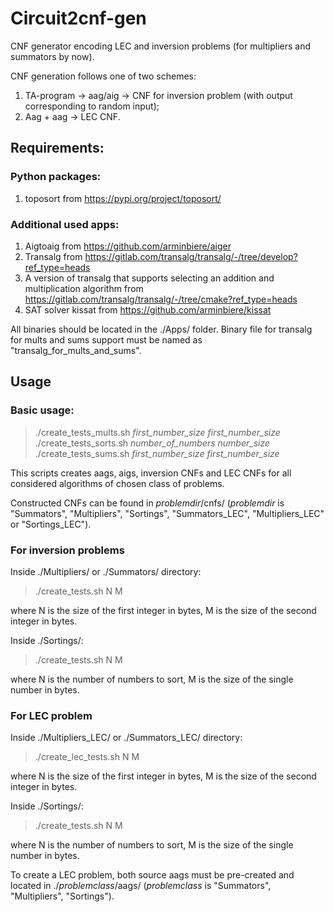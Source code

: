 # Circuit2cnf-gen
CNF generator encoding LEC and inversion problems (for multipliers and summators by now).

CNF generation follows one of two schemes:
1. TA-program -> aag/aig -> CNF for inversion problem (with output corresponding to random input);
2. Aag + aag -> LEC CNF.


## Requirements:
### Python packages:
1. toposort from https://pypi.org/project/toposort/

### Additional used apps:
1. Aigtoaig from https://github.com/arminbiere/aiger
2. Transalg from https://gitlab.com/transalg/transalg/-/tree/develop?ref_type=heads
3. A version of transalg that supports selecting an addition and multiplication algorithm from https://gitlab.com/transalg/transalg/-/tree/cmake?ref_type=heads
4. SAT solver kissat from https://github.com/arminbiere/kissat

All binaries should be located in the ./Apps/ folder.
Binary file for transalg for mults and sums support must be named as "transalg_for_mults_and_sums".

## Usage
### Basic usage:
> ./create_tests_mults.sh *first_number_size* *first_number_size*
> ./create_tests_sorts.sh *number_of_numbers* *number_size*
> ./create_tests_sums.sh *first_number_size* *first_number_size*

This scripts creates aags, aigs, inversion CNFs and LEC CNFs for all considered algorithms of chosen class of problems.

Constructed CNFs can be found in *problemdir*/cnfs/ (*problemdir* is "Summators", "Multipliers", "Sortings", "Summators_LEC", "Multipliers_LEC" or "Sortings_LEC").

### For inversion problems

Inside ./Multipliers/ or ./Summators/ directory:

> ./create_tests.sh N M

where N is the size of the first integer in bytes, M is the size of the second integer in bytes.

Inside ./Sortings/:

> ./create_tests.sh N M

where N is the number of numbers to sort, M is the size of the single number in bytes.

### For LEC problem

Inside ./Multipliers_LEC/ or ./Summators_LEC/ directory:

> ./create_lec_tests.sh N M

where N is the size of the first integer in bytes, M is the size of the second integer in bytes.

Inside ./Sortings/:

> ./create_tests.sh N M

where N is the number of numbers to sort, M is the size of the single number in bytes.

To create a LEC problem, both source aags must be pre-created and located in ./*problemclass*/aags/ (*problemclass* is "Summators", "Multipliers", "Sortings").

